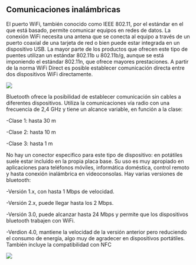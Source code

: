 ## Comunicaciones inalámbricas

El puerto WiFi\, también conocido como IEEE 802\.11\, por el estándar en el que está basado\, permite comunicar equipos en redes de datos\. La conexión WiFi necesita una antena que se conecta al equipo a través de un puerto coaxial de una tarjeta de red o bien puede estar integrada en un dispositivo USB\. La mayor parte de los productos que ofrecen este tipo de puentes utilizan un estándar 802\.11b u 802\.11b/g\, aunque se está imponiendo el estándar 802\.11n\, que ofrece mayores prestaciones\. A partir de la norma WiFi Direct es posible establecer comunicación directa entre dos dispositivos WiFi directamente\.

![](img%5C9%20Conexiones%20inalambricas%20I%20%28Bluetooth%290.jpg)

Bluetooth ofrece la posibilidad de establecer comunicación sin cables a diferentes dispositivos\. Utiliza la comunicaciones vía radio con una frecuencia de 2\,4 GHz y tiene un alcance variable\, en función a la clase:

\-Clase 1: hasta 30 m

\-Clase 2: hasta 10 m

\-Clase 3: hasta 1 m

No hay un conector especifico para este tipo de dispositivo: en potátiles suele estar incluido en la propia placa base\. Su uso es muy apropiado en aplicaciones para teléfonos móviles\, informática doméstica\, control remoto y hasta conexión inalámbrica en videoconsolas\. Hay varias versiones de bluetooth:

\-Versión 1\.x\, con hasta 1 Mbps de velocidad\.

\-Versión 2\.x\, puede llegar hasta los 2 Mbps\.

\-Versión 3\.0\, puede alcanzar hasta 24 Mbps y permite que los dispositivos bluetooth trabajen con WiFi\.

\-Verdion 4\.0\, mantiene la velocidad de la versión anterior pero reduciendo el consumo de energía\, algo muy de agradecer en dispositivos portátiles\. También incluye la compatibilidad con NFC

![](img%5C9%20Conexiones%20inalambricas%20I%20%28Bluetooth%291.png)

